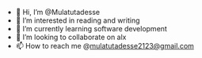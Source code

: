 - 👋 Hi, I’m @Mulatutadesse
- 👀 I’m interested in reading and writing 
- 🌱 I’m currently learning software development 
- 💞️ I’m looking to collaborate on alx
- 📫 How to reach me @mulatutadesse2123@gmail.com

<!---
Mulatutadesse/Mulatutadesse is a ✨ special ✨ repository because its `README.md` (this file) appears on your GitHub profile.
You can click the Preview link to take a look at your changes.
--->
